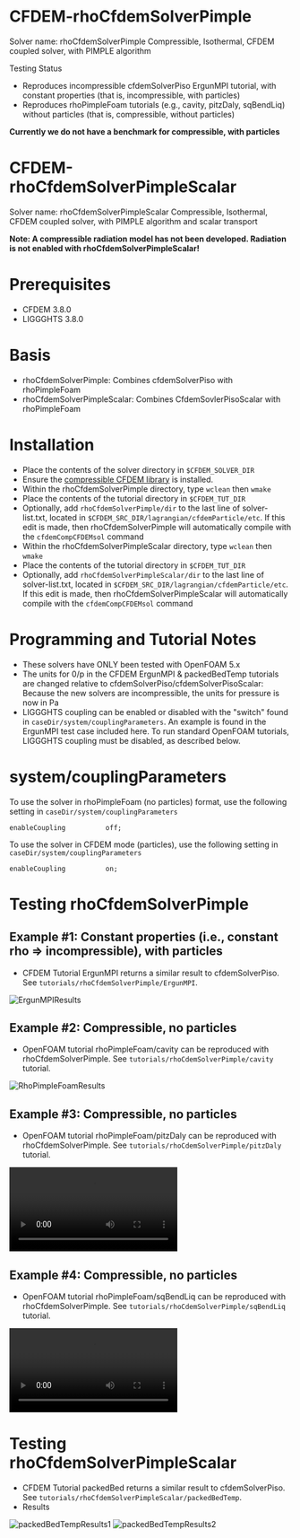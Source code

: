 # CFDEM-rhoCfdemSolverPimple

Solver name: rhoCfdemSolverPimple
Compressible, Isothermal, CFDEM coupled solver, with PIMPLE algorithm

Testing Status
- Reproduces incompressible cfdemSolverPiso ErgunMPI tutorial, with constant properties (that is, incompressible, with particles)
- Reproduces rhoPimpleFoam tutorials (e.g., cavity, pitzDaly, sqBendLiq) without particles (that is, compressible, without particles)

**Currently we do not have a benchmark for compressible, with particles**

# CFDEM-rhoCfdemSolverPimpleScalar

Solver name: rhoCfdemSolverPimpleScalar
Compressible, Isothermal, CFDEM coupled solver, with PIMPLE algorithm and scalar transport

**Note: A compressible radiation model has not been developed. Radiation is not enabled with rhoCfdemSolverPimpleScalar!**

# Prerequisites
- CFDEM 3.8.0
- LIGGGHTS 3.8.0

# Basis
- rhoCfdemSolverPimple: Combines cfdemSolverPiso with rhoPimpleFoam
- rhoCfdemSolverPimpleScalar: Combines CfdemSovlerPisoScalar with rhoPimpleFoam

# Installation
- Place the contents of the solver directory in `$CFDEM_SOLVER_DIR`
- Ensure the [compressible CFDEM library](https://github.com/TonkomoLLC/CFDEM_compressible/tree/master/CFDEM-Compressible_Lagrangian_Library) is installed.
- Within the rhoCfdemSolverPimple directory, type `wclean` then `wmake`
- Place the contents of the tutorial directory in `$CFDEM_TUT_DIR`
- Optionally, add `rhoCfdemSolverPimple/dir` to the last line of solver-list.txt, located in `$CFDEM_SRC_DIR/lagrangian/cfdemParticle/etc`.
If this edit is made, then rhoCfdemSolverPimple will automatically compile with the `cfdemCompCFDEMsol` command
- Within the rhoCfdemSolverPimpleScalar directory, type `wclean` then `wmake`
- Place the contents of the tutorial directory in `$CFDEM_TUT_DIR`
- Optionally, add `rhoCfdemSolverPimpleScalar/dir` to the last line of solver-list.txt, located in `$CFDEM_SRC_DIR/lagrangian/cfdemParticle/etc`.
If this edit is made, then rhoCfdemSolverPimpleScalar will automatically compile with the `cfdemCompCFDEMsol` command


# Programming and Tutorial Notes
- These solvers have ONLY been tested with OpenFOAM 5.x
- The units for 0/p in the CFDEM ErgunMPI & packedBedTemp tutorials are changed relative to cfdemSolverPiso/cfdemSolverPisoScalar:
Because the new solvers are incompressible, the units for pressure is now in Pa
- LIGGGHTS coupling can be enabled or disabled with the "switch" found in `caseDir/system/couplingParameters`. An example is found in the ErgunMPI test case included here. To run standard OpenFOAM tutorials, LIGGGHTS coupling must be disabled, as described below.

# system/couplingParameters
To use the solver in rhoPimpleFoam (no particles) format, use the following setting in `caseDir/system/couplingParameters`

```
enableCoupling          off;
```

To use the solver in CFDEM mode (particles), use the following setting in `caseDir/system/couplingParameters`

```
enableCoupling          on;
```

# Testing rhoCfdemSolverPimple
## Example #1: Constant properties (i.e., constant rho => incompressible), with particles
- CFDEM Tutorial ErgunMPI returns a similar result to cfdemSolverPiso. See `tutorials/rhoCfdemSolverPimple/ErgunMPI`.

![ErgunMPIResults](./rhoCfdemSolverPimple_ErgunTestMPI.png)

## Example #2: Compressible, no particles
- OpenFOAM tutorial rhoPimpleFoam/cavity can be reproduced with rhoCfdemSolverPimple.  See `tutorials/rhoCdemSolverPimple/cavity` tutorial.

![RhoPimpleFoamResults](./CFDEMresultRhoPimpleFoamTutorial.png)

## Example #3: Compressible, no particles
- OpenFOAM tutorial rhoPimpleFoam/pitzDaly can be reproduced with rhoCfdemSolverPimple.  See `tutorials/rhoCdemSolverPimple/pitzDaly` tutorial.

![](./pitzDalyWithCompressibleCFDEM.m4v)

## Example #4: Compressible, no particles
- OpenFOAM tutorial rhoPimpleFoam/sqBendLiq can be reproduced with rhoCfdemSolverPimple.  See `tutorials/rhoCdemSolverPimple/sqBendLiq` tutorial.

![](./sqBendLiqCompressibleCFDEM.m4v)


# Testing rhoCfdemSolverPimpleScalar
- CFDEM Tutorial packedBed returns a similar result to cfdemSolverPiso. See `tutorials/rhoCfdemSolverPimpleScalar/packedBedTemp`.
- Results

![packedBedTempResults1](./rhoCfdemSolverPimpleScalar_Nusselt.png)
![packedBedTempResults2](./rhoCfdemSolverPimpleScalar_pressureDrop.png)


